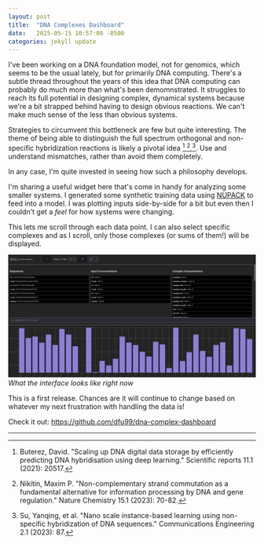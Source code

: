 ```yaml
---
layout: post
title:  "DNA Complexes Dashboard"
date:   2025-05-15 10:57:00 -0500
categories: jekyll update
---
```


I've been working on a DNA foundation model, not for genomics, which seems to be the usual lately, but for primarily DNA computing. There's a subtle thread throughout the years of this idea that DNA computing can probably do much more than what's been demomnstrated. It struggles to reach its full potential in designing complex, dynamical systems because we're a bit strapped behind having to design obvious reactions. We can't make much sense of the less than obvious systems.

Strategies to circumvent this bottleneck are few but quite interesting. The theme of being able to distinguish the full spectrum orthogonal and non-specific hybridization reactions is likely a pivotal idea [^1],[^2],[^3]. Use and understand mismatches, rather than avoid them completely.

In any case, I'm quite invested in seeing how such a philosophy develops.

I'm sharing a useful widget here that's come in handy for analyzing some smaller systems. I generated some synthetic training data using [NUPACK](https://www.nupack.org/) to feed into a model. I was plotting inputs side-by-side for a bit but even then I couldn't get a *feel* for how systems were changing.

This lets me scroll through each data point. I can also select specific complexes and as I scroll, only those complexes (or sums of them!) will be displayed.

![](/images/2025-05-15/screen1.png)
*What the interface looks like right now*

This is a first release. Chances are it will continue to change based on whatever my next frustration with handling the data is!

Check it out: https://github.com/dfu99/dna-complex-dashboard

---

[^1]: Buterez, David. "Scaling up DNA digital data storage by efficiently predicting DNA hybridisation using deep learning." Scientific reports 11.1 (2021): 20517.

[^2]: Nikitin, Maxim P. "Non-complementary strand commutation as a fundamental alternative for information processing by DNA and gene regulation." Nature Chemistry 15.1 (2023): 70-82.

[^3]: Su, Yanqing, et al. "Nano scale instance-based learning using non-specific hybridization of DNA sequences." Communications Engineering 2.1 (2023): 87.